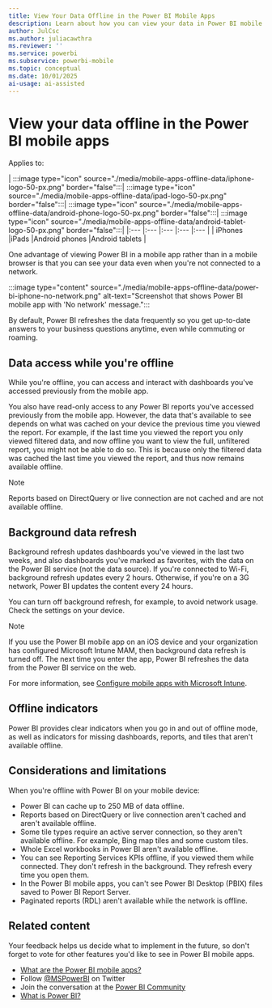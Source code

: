 ```yaml
---
title: View Your Data Offline in the Power BI Mobile Apps
description: Learn about how you can view your data in Power BI mobile apps when you're not connected to a network.
author: JulCsc
ms.author: juliacawthra
ms.reviewer: ''
ms.service: powerbi
ms.subservice: powerbi-mobile
ms.topic: conceptual
ms.date: 10/01/2025
ai-usage: ai-assisted
---
```


# View your data offline in the Power BI mobile apps

Applies to:

| :::image type="icon" source="./media/mobile-apps-offline-data/iphone-logo-50-px.png" border="false":::| :::image type="icon" source="./media/mobile-apps-offline-data/ipad-logo-50-px.png" border="false":::| :::image type="icon" source="./media/mobile-apps-offline-data/android-phone-logo-50-px.png" border="false":::| :::image type="icon" source="./media/mobile-apps-offline-data/android-tablet-logo-50-px.png" border="false":::|
|:--- |:--- |:--- |:--- |:--- |
| iPhones |iPads |Android phones |Android tablets |

One advantage of viewing Power BI in a mobile app rather than in a mobile browser is that you can see your data even when you're not connected to a network.

:::image type="content" source="./media/mobile-apps-offline-data/power-bi-iphone-no-network.png" alt-text="Screenshot that shows Power BI mobile app with 'No network' message.":::

By default, Power BI refreshes the data frequently so you get up-to-date answers to your business questions anytime, even while commuting or roaming.

## Data access while you're offline

While you're offline, you can access and interact with dashboards you've accessed previously from the mobile app.

You also have read-only access to any Power BI reports you've accessed previously from the mobile app. However, the data that's available to see depends on what was cached on your device the previous time you viewed the report. For example, if the last time you viewed the report you only viewed filtered data, and now offline you want to view the full, unfiltered report, you might not be able to do so. This is because only the filtered data was cached the last time you viewed the report, and thus now remains available offline.

> [!NOTE]
> Reports based on DirectQuery or live connection are not cached and are not available offline.

## Background data refresh

Background refresh updates dashboards you've viewed in the last two weeks, and also dashboards you've marked as favorites, with the data on the Power BI service (not the data source). If you're connected to Wi-Fi, background refresh updates every 2 hours. Otherwise, if you're on a 3G network, Power BI updates the content every 24 hours.

You can turn off background refresh, for example, to avoid network usage. Check the settings on your device.

> [!NOTE]
> If you use the Power BI mobile app on an iOS device and your organization has configured Microsoft Intune MAM, then background data refresh is turned off. The next time you enter the app, Power BI refreshes the data from the Power BI service on the web.
>
> For more information, see [Configure mobile apps with Microsoft Intune](../../enterprise/service-admin-mobile-intune.md).

## Offline indicators

Power BI provides clear indicators when you go in and out of offline mode, as well as indicators for missing dashboards, reports, and tiles that aren't available offline.

## Considerations and limitations

When you're offline with Power BI on your mobile device:

- Power BI can cache up to 250 MB of data offline.
- Reports based on DirectQuery or live connection aren't cached and aren't available offline.
- Some tile types require an active server connection, so they aren't available offline. For example, Bing map tiles and some custom tiles.
- Whole Excel workbooks in Power BI aren't available offline.
- You can see Reporting Services KPIs offline, if you viewed them while connected. They don't refresh in the background. They refresh every time you open them.
- In the Power BI mobile apps, you can't see Power BI Desktop (PBIX) files saved to Power BI Report Server.
- Paginated reports (RDL) aren't available while the network is offline.

## Related content

Your feedback helps us decide what to implement in the future, so don't forget to vote for other features you'd like to see in Power BI mobile apps.

- [What are the Power BI mobile apps?](mobile-apps-for-mobile-devices.md)
- Follow [@MSPowerBI](https://twitter.com/mspowerbi) on Twitter
- Join the conversation at the [Power BI Community](https://community.powerbi.com/)
- [What is Power BI?](../../fundamentals/power-bi-overview.md)
